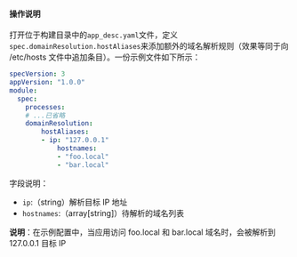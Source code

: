 #### 操作说明

打开位于构建目录中的`app_desc.yaml`文件，定义`spec.domainResolution.hostAliases`来添加额外的域名解析规则（效果等同于向 /etc/hosts 文件中追加条目）。一份示例文件如下所示：

```yaml
specVersion: 3
appVersion: "1.0.0"
module:
  spec:
    processes:
	# ...已省略
    domainResolution:
        hostAliases:
        - ip: "127.0.0.1"
            hostnames:
            - "foo.local"
            - "bar.local"
```

字段说明：

- `ip`:（string）解析目标 IP 地址
- `hostnames`:（array[string]）待解析的域名列表

**说明**：在示例配置中，当应用访问 foo.local 和 bar.local 域名时，会被解析到 127.0.0.1 目标 IP
